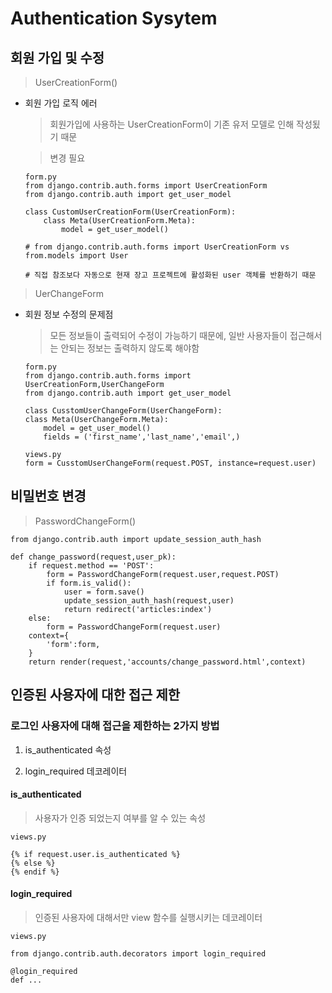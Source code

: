 # Authentication Sysytem

## 회원 가입 및 수정

> UserCreationForm()

- 회원 가입 로직 에러

    > 회원가입에 사용하는 UserCreationForm이 기존 유저 모델로 인해 작성됬기 때문

    > 변경 필요

    ```
    form.py
    from django.contrib.auth.forms import UserCreationForm
    from django.contrib.auth import get_user_model

    class CustomUserCreationForm(UserCreationForm):
        class Meta(UserCreationForm.Meta):
            model = get_user_model()

    # from django.contrib.auth.forms import UserCreationForm vs from.models import User

    # 직접 참조보다 자동으로 현재 장고 프로젝트에 활성화된 user 객체를 반환하기 때문
    ```

> UerChangeForm

- 회원 정보 수정의 문제점

    > 모든 정보들이 출력되어 수정이 가능하기 때문에, 일반 사용자들이 접근해서는 안되는 정보는 출력하지 않도록 해야함

    ```
    form.py
    from django.contrib.auth.forms import UserCreationForm,UserChangeForm
    from django.contrib.auth import get_user_model

    class CusstomUserChangeForm(UserChangeForm):
    class Meta(UserChangeForm.Meta):
        model = get_user_model()
        fields = ('first_name','last_name','email',)

    views.py
    form = CusstomUserChangeForm(request.POST, instance=request.user)
    ```

## 비밀번호 변경

> PasswordChangeForm()

```
from django.contrib.auth import update_session_auth_hash

def change_password(request,user_pk):
    if request.method == 'POST':
        form = PasswordChangeForm(request.user,request.POST)
        if form.is_valid():
            user = form.save()
            update_session_auth_hash(request,user)
            return redirect('articles:index')
    else:
        form = PasswordChangeForm(request.user)
    context={
        'form':form,
    }
    return render(request,'accounts/change_password.html',context)
```

## 인증된 사용자에 대한 접근 제한

### 로그인 사용자에 대해 접근을 제한하는 2가지 방법

1. is_authenticated 속성

2. login_required 데코레이터

#### is_authenticated

> 사용자가 인증 되었는지 여부를 알 수 있는 속성

```
views.py

{% if request.user.is_authenticated %}
{% else %}
{% endif %}
```

#### login_required

> 인증된 사용자에 대해서만 view 함수를 실행시키는 데코레이터

```
views.py

from django.contrib.auth.decorators import login_required

@login_required
def ...

```

